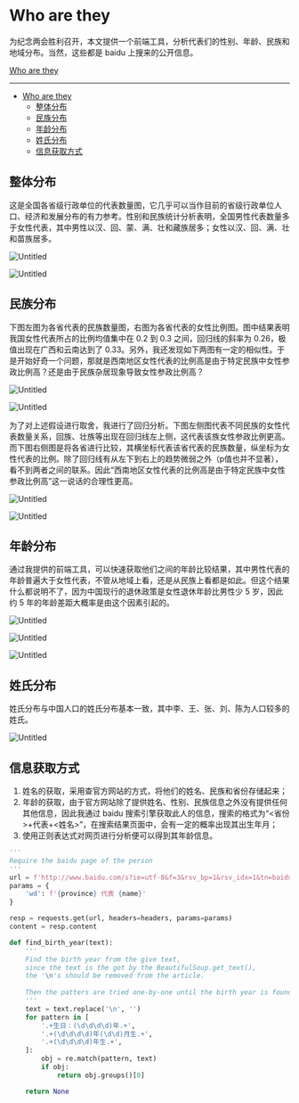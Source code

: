 # Who are they

为纪念两会胜利召开，本文提供一个前端工具，分析代表们的性别、年龄、民族和地域分布。当然，这些都是 baidu 上搜来的公开信息。

[Who are they](https://observablehq.com/@listenzcc/who-are-they)

---
- [Who are they](#who-are-they)
  - [整体分布](#整体分布)
  - [民族分布](#民族分布)
  - [年龄分布](#年龄分布)
  - [姓氏分布](#姓氏分布)
  - [信息获取方式](#信息获取方式)


## 整体分布

这是全国各省级行政单位的代表数量图，它几乎可以当作目前的省级行政单位人口、经济和发展分布的有力参考。性别和民族统计分析表明，全国男性代表数量多于女性代表，其中男性以汉、回、蒙、满、壮和藏族居多；女性以汉、回、满、壮和苗族居多。

![Untitled](Who%20are%20they%2067b1817d3b034a3fbe23acaef16ddfc2/Untitled.png)

![Untitled](Who%20are%20they%2067b1817d3b034a3fbe23acaef16ddfc2/Untitled%201.png)

## 民族分布

下图左图为各省代表的民族数量图，右图为各省代表的女性比例图。图中结果表明我国女性代表所占的比例均值集中在 0.2 到 0.3 之间，回归线的斜率为 0.26，极值出现在广西和云南达到了 0.33。另外，我还发现如下两图有一定的相似性。于是开始好奇一个问题，那就是西南地区女性代表的比例高是由于特定民族中女性参政比例高？还是由于民族杂居现象导致女性参政比例高？

![Untitled](Who%20are%20they%2067b1817d3b034a3fbe23acaef16ddfc2/Untitled%202.png)

![Untitled](Who%20are%20they%2067b1817d3b034a3fbe23acaef16ddfc2/Untitled%203.png)

为了对上述假设进行取舍，我进行了回归分析。下图左侧图代表不同民族的女性代表数量关系，回族、壮族等出现在回归线左上侧，这代表该族女性参政比例更高。而下图右侧图是将各省进行比较，其横坐标代表该省代表的民族数量，纵坐标为女性代表的比例。除了回归线有从左下到右上的趋势微弱之外（p值也并不显著），看不到两者之间的联系。因此“西南地区女性代表的比例高是由于特定民族中女性参政比例高”这一说话的合理性更高。

![Untitled](Who%20are%20they%2067b1817d3b034a3fbe23acaef16ddfc2/Untitled%204.png)

![Untitled](Who%20are%20they%2067b1817d3b034a3fbe23acaef16ddfc2/Untitled%205.png)

## 年龄分布

通过我提供的前端工具，可以快速获取他们之间的年龄比较结果，其中男性代表的年龄普遍大于女性代表，不管从地域上看，还是从民族上看都是如此。但这个结果什么都说明不了，因为中国现行的退休政策是女性退休年龄比男性少 5 岁，因此约 5 年的年龄差距大概率是由这个因素引起的。

![Untitled](Who%20are%20they%2067b1817d3b034a3fbe23acaef16ddfc2/Untitled%206.png)

![Untitled](Who%20are%20they%2067b1817d3b034a3fbe23acaef16ddfc2/Untitled%207.png)

![Untitled](Who%20are%20they%2067b1817d3b034a3fbe23acaef16ddfc2/Untitled%208.png)

## 姓氏分布

姓氏分布与中国人口的姓氏分布基本一致，其中李、王、张、刘、陈为人口较多的姓氏。

![Untitled](Who%20are%20they%2067b1817d3b034a3fbe23acaef16ddfc2/Untitled%209.png)

## 信息获取方式

1. 姓名的获取，采用查官方网站的方式，将他们的姓名、民族和省份存储起来；
2. 年龄的获取，由于官方网站除了提供姓名、性别、民族信息之外没有提供任何其他信息，因此我通过 baidu 搜索引擎获取此人的信息，搜索的格式为“<省份>+代表+<姓名>”，在搜索结果页面中，会有一定的概率出现其出生年月；
3. 使用正则表达式对网页进行分析便可以得到其年龄信息。

```python
'''
Require the baidu page of the person
'''
url = f'http://www.baidu.com/s?ie=utf-8&f=3&rsv_bp=1&rsv_idx=1&tn=baidu&'
params = {
    'wd': f'{province} 代表 {name}'
}

resp = requests.get(url, headers=headers, params=params)
content = resp.content

def find_birth_year(text):
    '''
    Find the birth year from the give text,
    since the text is the got by the BeautifulSoup.get_text(),
    the '\n's should be removed from the article.
    
    Then the patters are tried one-by-one until the birth year is found.
    '''
    text = text.replace('\n', '')
    for pattern in [
        '.+生日：(\d\d\d\d)年.+',
        '.+(\d\d\d\d)年(\d\d)月生.+',
        '.+(\d\d\d\d)年生.+',
    ]:
        obj = re.match(pattern, text)
        if obj:
            return obj.groups()[0]

    return None
```